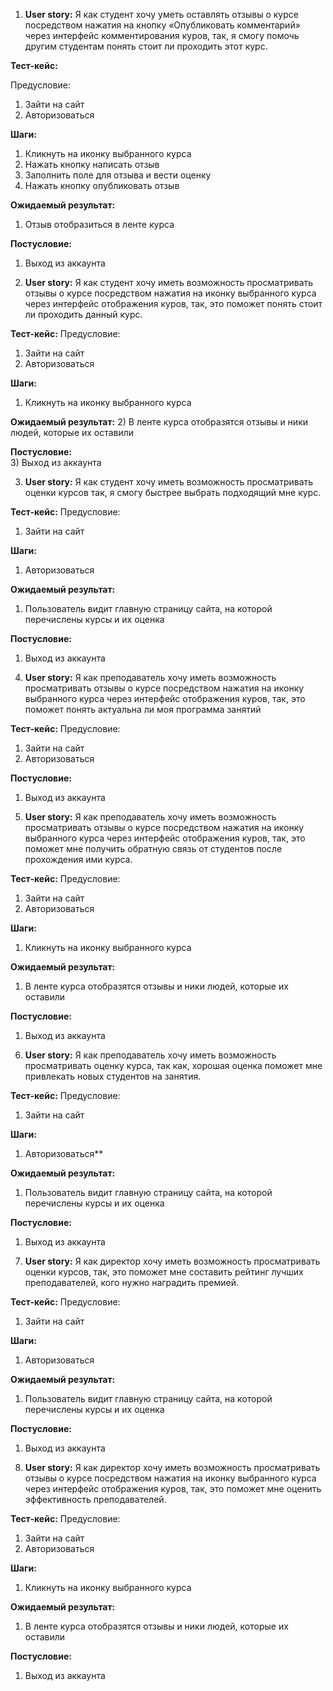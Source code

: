 
1. **User story:** 
Я  как  студент  хочу  уметь  оставлять  отзывы  о  курсе  посредством нажатия  на  кнопку  «Опубликовать  комментарий»  через  интерфейс комментирования куров, так, я смогу помочь другим студентам понять стоит ли проходить этот курс. 

**Тест-кейс:**

Предусловие:  
1) Зайти на сайт  
2) Авторизоваться  

**Шаги:**  
1) Кликнуть на иконку выбранного курса 
2) Нажать кнопку написать отзыв 
3) Заполнить поле для отзыва и вести оценку  
4) Нажать кнопку опубликовать отзыв  

**Ожидаемый результат:** 
1) Отзыв отобразиться в ленте курса 

**Постусловие:**  
1) Выход из аккаунта 


2. **User story:** 
Я как студент хочу иметь возможность просматривать отзывы о курсе посредством  нажатия  на  иконку  выбранного  курса  через  интерфейс отображения куров, так, это поможет понять стоит ли проходить данный курс. 

**Тест-кейс:** 
Предусловие:  
1) Зайти на сайт  
2) Авторизоваться  

**Шаги:**  
1) Кликнуть на иконку выбранного курса 

**Ожидаемый результат:** 
2) В ленте курса отобразятся отзывы и ники людей, которые их оставили 

**Постусловие:**  
3) Выход из аккаунта 


3. **User story:** 
Я как студент хочу иметь возможность просматривать оценки курсов так, я смогу быстрее выбрать подходящий мне курс. 

**Тест-кейс:** 
Предусловие:  
1) Зайти на сайт  

**Шаги:**  
1) Авторизоваться 

**Ожидаемый результат:** 
1) Пользователь видит главную страницу сайта, на которой перечислены курсы и их оценка 

**Постусловие:**  
1) Выход из аккаунта 


4. **User story:** 
 Я как преподаватель хочу иметь возможность просматривать отзывы о курсе  посредством  нажатия  на  иконку  выбранного  курса  через интерфейс отображения куров, так, это поможет понять актуальна ли моя программа занятий 

**Тест-кейс:** 
Предусловие:  
1) Зайти на сайт  
2) Авторизоваться  

**Постусловие:**  
1) Выход из аккаунта 


5. **User story:** 
Я как преподаватель хочу иметь возможность просматривать отзывы о курсе  посредством  нажатия  на  иконку  выбранного  курса  через интерфейс отображения куров, так, это поможет мне получить обратную связь от студентов после прохождения ими курса. 

**Тест-кейс:** 
Предусловие:  
1) Зайти на сайт  
2) Авторизоваться  

**Шаги:**  
1) Кликнуть на иконку выбранного курса 

**Ожидаемый результат:** 
1) В ленте курса отобразятся отзывы и ники людей, которые их оставили 

**Постусловие:**  
1) Выход из аккаунта 


6. **User story:** 
Я  как  преподаватель  хочу  иметь  возможность  просматривать  оценку курса,  так  как,  хорошая  оценка  поможет  мне  привлекать  новых студентов на занятия. 

**Тест-кейс:** 
Предусловие:  
1) Зайти на сайт  

**Шаги:**  
1) Авторизоваться** 

**Ожидаемый результат:** 
1) Пользователь видит главную страницу сайта, на которой перечислены курсы и их оценка 


**Постусловие:**  
1) Выход из аккаунта 


7. **User story:** 
Я как директор хочу иметь возможность просматривать оценки курсов, так, это поможет мне составить рейтинг лучших преподавателей, кого нужно наградить премией. 

**Тест-кейс:** 
Предусловие:  
1) Зайти на сайт  

**Шаги:**  
1) Авторизоваться 

**Ожидаемый результат:** 
1) Пользователь видит главную страницу сайта, на которой перечислены курсы и их оценка 

 **Постусловие:**  
1) Выход из аккаунта 


8. **User story:** 
Я как директор хочу иметь возможность просматривать отзывы о курсе посредством  нажатия  на  иконку  выбранного  курса  через  интерфейс отображения  куров,  так,  это  поможет  мне  оценить  эффективность преподавателей. 

**Тест-кейс:**
Предусловие:  
1) Зайти на сайт  
1) Авторизоваться  

**Шаги:**  
1) Кликнуть на иконку выбранного курса 

**Ожидаемый результат:** 
1) В ленте курса отобразятся отзывы и ники людей, которые их оставили 

**Постусловие:**  
1) Выход из аккаунта 